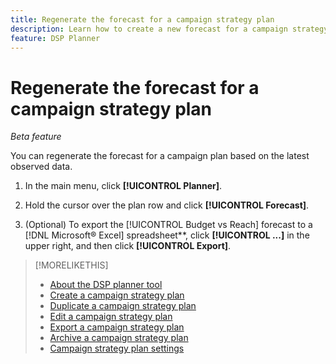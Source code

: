 ```yaml
---
title: Regenerate the forecast for a campaign strategy plan
description: Learn how to create a new forecast for a campaign strategy plan.
feature: DSP Planner
---
```

# Regenerate the forecast for a campaign strategy plan

*Beta feature*

You can regenerate the forecast for a campaign plan based on the latest observed data.

1. In the main menu, click **[!UICONTROL Planner]**.

1. Hold the cursor over the plan row and click **[!UICONTROL Forecast]**.

1. (Optional) To export the [!UICONTROL Budget vs Reach] forecast to a [!DNL Microsoft® Excel] spreadsheet**, click **[!UICONTROL ...]** in the upper right, and then click **[!UICONTROL Export]**. 

>[!MORELIKETHIS]
>
>* [About the DSP planner tool](planner-about.md)
>* [Create a campaign strategy plan](planner-create.md)
>* [Duplicate a campaign strategy plan](planner-duplicate.md)
>* [Edit a campaign strategy plan](planner-edit.md)
>* [Export a campaign strategy plan](planner-export.md)
>* [Archive a campaign strategy plan](planner-archive.md)
>* [Campaign strategy plan settings](planner-settings.md)
